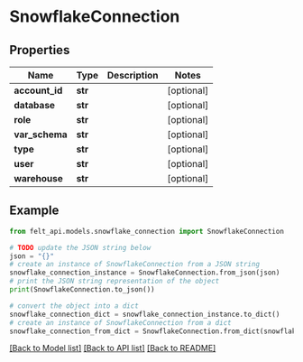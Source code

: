 # SnowflakeConnection


## Properties

Name | Type | Description | Notes
------------ | ------------- | ------------- | -------------
**account_id** | **str** |  | [optional] 
**database** | **str** |  | [optional] 
**role** | **str** |  | [optional] 
**var_schema** | **str** |  | [optional] 
**type** | **str** |  | [optional] 
**user** | **str** |  | [optional] 
**warehouse** | **str** |  | [optional] 

## Example

```python
from felt_api.models.snowflake_connection import SnowflakeConnection

# TODO update the JSON string below
json = "{}"
# create an instance of SnowflakeConnection from a JSON string
snowflake_connection_instance = SnowflakeConnection.from_json(json)
# print the JSON string representation of the object
print(SnowflakeConnection.to_json())

# convert the object into a dict
snowflake_connection_dict = snowflake_connection_instance.to_dict()
# create an instance of SnowflakeConnection from a dict
snowflake_connection_from_dict = SnowflakeConnection.from_dict(snowflake_connection_dict)
```
[[Back to Model list]](../README.md#documentation-for-models) [[Back to API list]](../README.md#documentation-for-api-endpoints) [[Back to README]](../README.md)


